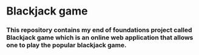 # Blackjack game
### This repository contains my end of foundations project called Blackjack game which is an online web application that allows one to play the popular blackjack game. 

